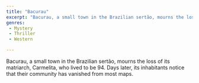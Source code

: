 ```yaml
---
title: "Bacurau"
excerpt: "Bacurau, a small town in the Brazilian sertão, mourns the loss of its matriarch, Carmelita, who lived to be 94. Days later, its inhabitants notice that..."
genres: 
 - Mystery
 - Thriller
 - Western

---
```


Bacurau, a small town in the Brazilian sertão, mourns the loss of its matriarch, Carmelita, who lived to be 94. Days later, its inhabitants notice that their community has vanished from most maps.
